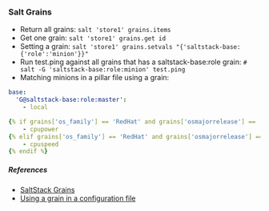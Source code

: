 
### Salt Grains

- Return all grains: `salt 'store1' grains.items`
- Get one grain: `salt 'store1' grains.get id`
- Setting a grain: `salt 'store1' grains.setvals "{'saltstack-base:{'role':'minion'}}"`
- Run test.ping against all grains that has a saltstack-base:role grain:  `# salt -G 'saltstack-base:role:minion' test.ping`
- Matching minions in a pillar file using a grain:

```yaml
base:
  'G@saltstack-base:role:master':  
    - local
```

```yaml
{% if grains['os_family'] == 'RedHat' and grains['osmajorrelease'] == '7' %}
    - cpupower
{% elif grains['os_family'] == 'RedHat' and grains['osmajorrelease'] == '6' %}
    - cpuspeed
{% endif %}
```

##### References
- [SaltStack Grains](http://docs.saltstack.com/en/latest/topics/targeting/grains.html)
- [Using a grain in a configuration file](http://serverfault.com/questions/676796/how-to-use-saltstack-to-manage-different-config-file-for-different-minions)
